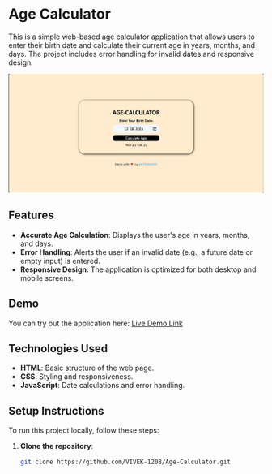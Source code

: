 # Age Calculator

This is a simple web-based age calculator application that allows users to enter their birth date and calculate their current age in years, months, and days. The project includes error handling for invalid dates and responsive design.

![Screenshot](Output.png)

## Features

- **Accurate Age Calculation**: Displays the user's age in years, months, and days.
- **Error Handling**: Alerts the user if an invalid date (e.g., a future date or empty input) is entered.
- **Responsive Design**: The application is optimized for both desktop and mobile screens.

## Demo

You can try out the application here: [Live Demo Link](link)

## Technologies Used

- **HTML**: Basic structure of the web page.
- **CSS**: Styling and responsiveness.
- **JavaScript**: Date calculations and error handling.

## Setup Instructions

To run this project locally, follow these steps:

1. **Clone the repository**:
   ```bash
   git clone https://github.com/VIVEK-1208/Age-Calculator.git
